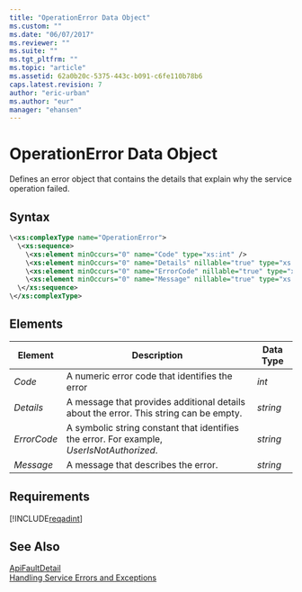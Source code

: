 ```yaml
---
title: "OperationError Data Object"
ms.custom: ""
ms.date: "06/07/2017"
ms.reviewer: ""
ms.suite: ""
ms.tgt_pltfrm: ""
ms.topic: "article"
ms.assetid: 62a0b20c-5375-443c-b091-c6fe110b78b6
caps.latest.revision: 7
author: "eric-urban"
ms.author: "eur"
manager: "ehansen"
---
```

# OperationError Data Object
Defines an error object that contains the details that explain why the service operation failed.

## Syntax

```xml
\<xs:complexType name="OperationError">
  \<xs:sequence>
    \<xs:element minOccurs="0" name="Code" type="xs:int" />
    \<xs:element minOccurs="0" name="Details" nillable="true" type="xs:string" />
    \<xs:element minOccurs="0" name="ErrorCode" nillable="true" type="xs:string" />
    \<xs:element minOccurs="0" name="Message" nillable="true" type="xs:string" />
  \</xs:sequence>
\</xs:complexType>
```

## <a name="Elements"></a>Elements

|Element|Description|Data Type|
|-----------|---------------|-------------|
|*Code*|A numeric error code that identifies the error|*int*|
|*Details*|A message that provides additional details about the error. This string can be empty.|*string*|
|*ErrorCode*|A symbolic string constant that identifies the error. For example, *UserIsNotAuthorized*.|*string*|
|*Message*|A message that describes the error.|*string*|

## Requirements
[!INCLUDE[reqadint](../adinsight-api/includes/reqadint.md)]
## See Also
[ApiFaultDetail](../adinsight-api/apifaultdetail-data-object.md)  
[Handling Service Errors and Exceptions](https://msdn.microsoft.com/library/bing-ads-error-handling-guide.aspx)  

